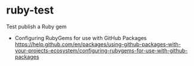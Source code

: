 # ruby-test
Test publish a Ruby gem

- Configuring RubyGems for use with GitHub Packages
https://help.github.com/en/packages/using-github-packages-with-your-projects-ecosystem/configuring-rubygems-for-use-with-github-packages